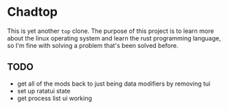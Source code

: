 # Chadtop
This is yet another `top` clone. The purpose of this project is to learn more
about the linux operating system and learn the rust programming language, so
I'm fine with solving a problem that's been solved before.

## TODO
- get all of the mods back to just being data modifiers by removing tui
- set up ratatui state
- get process list ui working

